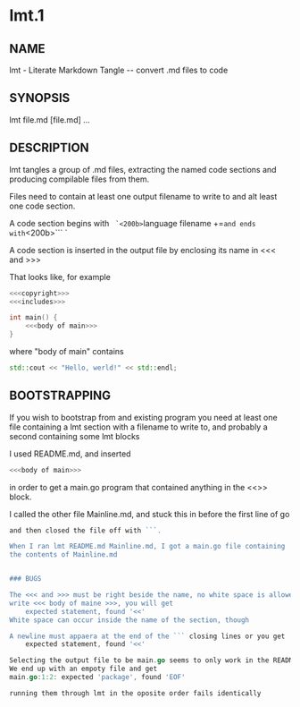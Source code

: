 lmt.1
====
## NAME
lmt - Literate Markdown Tangle -- convert .md files to code
## SYNOPSIS
lmt file.md [file.md] ...
## DESCRIPTION
lmt tangles a group of .md files, extracting the named code
sections and producing compilable files from them.

Files need to contain at least one output filename to
write to and alt least one code section.

A code section begins with ```
`<200b>```language filename +=`
and ends with `<200b>``` `

A code section is inserted in the output file by enclosing its 
name in <<< and >>>

That looks like, for example
```cpp hello.cpp +=
<<<copyright>>>
<<<includes>>>

int main() {
    <<<body of main>>>
}
```
where "body of main" contains

```cpp "body of main"
std::cout << "Hello, werld!" << std::endl;
```

## BOOTSTRAPPING
If you wish to bootstrap from and existing program you need at least 
one file containing a lmt section with a filename to write to,
and probably a second containing some lmt blocks

I used README.md, and inserted
```go main.go += 
<<<body of main>>>
```
in order to get a main.go program that contained anything in the <<<mainline>>> block.

I called the other file Mainline.md, and stuck this in before the first line of go
```go "body of main" +=
and then closed the file off with ```.

When I ran lmt README.md Mainline.md, I got a main.go file containing
the contents of Mainline.md


### BUGS

The <<< and >>> must be right beside the name, no white space is allowed. If you 
write <<< body of maine >>>, you will get 
    expected statement, found '<<'
White space can occur inside the name of the section, though

A newline must appaera at the end of the ``` closing lines or you get 
    expected statement, found '<<'

Selecting the output file to be main.go seems to only work in the README.md file
We end up with an empoty file and get
main.go:1:2: expected 'package', found 'EOF'

running them through lmt in the oposite order fails identically




